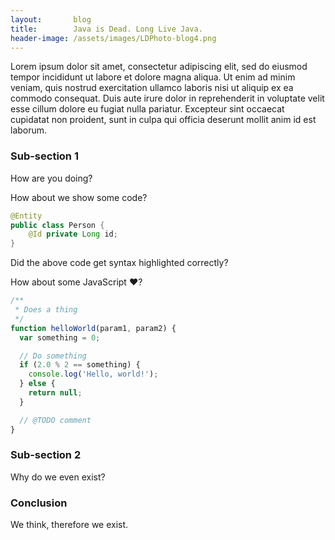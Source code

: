 ```yaml
---
layout:       blog
title:        Java is Dead. Long Live Java.
header-image: /assets/images/LDPhoto-blog4.png
---
```


Lorem ipsum dolor sit amet, consectetur adipiscing elit, sed do eiusmod tempor incididunt ut labore et dolore magna aliqua. Ut enim ad minim veniam, quis nostrud exercitation ullamco laboris nisi ut aliquip ex ea commodo consequat. Duis aute irure dolor in reprehenderit in voluptate velit esse cillum dolore eu fugiat nulla pariatur. Excepteur sint occaecat cupidatat non proident, sunt in culpa qui officia deserunt mollit anim id est laborum.

### Sub-section 1

How are you doing?

How about we show some code?

```java
@Entity
public class Person {
    @Id private Long id;
}
```

Did the above code get syntax highlighted correctly?

How about some JavaScript ❤️?

```javascript
/**
 * Does a thing
 */
function helloWorld(param1, param2) {
  var something = 0;

  // Do something
  if (2.0 % 2 == something) {
    console.log('Hello, world!');
  } else {
    return null;
  }

  // @TODO comment
}
```

### Sub-section 2

Why do we even exist?

### Conclusion

We think, therefore we exist.
